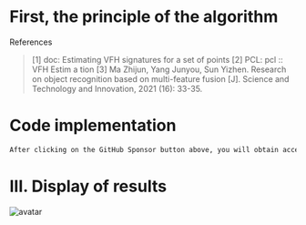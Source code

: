 #  First, the principle of the algorithm 

 References 

>  [1] doc: Estimating VFH signatures for a set of points [2] PCL: pcl :: VFH Estim a tion [3] Ma Zhijun, Yang Junyou, Sun Yizhen. Research on object recognition based on multi-feature fusion [J]. Science and Technology and Innovation, 2021 (16): 33-35. 

#  Code implementation 

  ```python  
After clicking on the GitHub Sponsor button above, you will obtain access permissions to my private code repository ( https://github.com/slowlon/my_code_bar ) to view this blog code. By searching the code number of this blog, you can find the code you need, code number is: 202402030957441386
  ```  
#  III. Display of results 

 ![avatar]( fbb8ca86cb8e4f90a5465a4795ca339a.png) 


